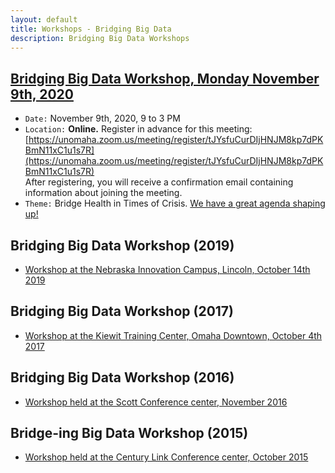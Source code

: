 ```yaml
---
layout: default
title: Workshops - Bridging Big Data
description: Bridging Big Data Workshops
---
```

## [Bridging Big Data Workshop, Monday November 9th, 2020](https://bridgingbigdata.github.io/pages/bbd2020.html)
* ```Date:``` November 9th, 2020, 9 to 3 PM
* ```Location:``` **Online.**  Register in advance for this meeting:
[https://unomaha.zoom.us/meeting/register/tJYsfuCurDIjHNJM8kp7dPKBmN11xC1u1s7R](https://unomaha.zoom.us/meeting/register/tJYsfuCurDIjHNJM8kp7dPKBmN11xC1u1s7R)  
After registering, you will receive a confirmation email containing information about joining the meeting.
* ```Theme:``` Bridge Health in Times of Crisis. [We have a great agenda shaping up!](https://bridgingbigdata.github.io/pages/bbd2020agenda.html)

## Bridging Big Data Workshop (2019)

* [Workshop at the Nebraska Innovation Campus, Lincoln, October 14th 2019](https://bridgingbigdata.github.io/pages/bbd2019.html)

## Bridging Big Data Workshop (2017)

* [Workshop at the Kiewit Training Center, Omaha Downtown, October 4th 2017](https://bridgingbigdata.github.io/pages/bbd2017.html)

## Bridging Big Data Workshop (2016)

* [Workshop held at the Scott Conference center, November 2016](https://bridgingbigdata.github.io/pages/bbd2016.html)

## Bridge-ing Big Data Workshop (2015)

* [Workshop held at the Century Link Conference center, October 2015](http://engineering.unl.edu/bridging-big-data-workshop/)
